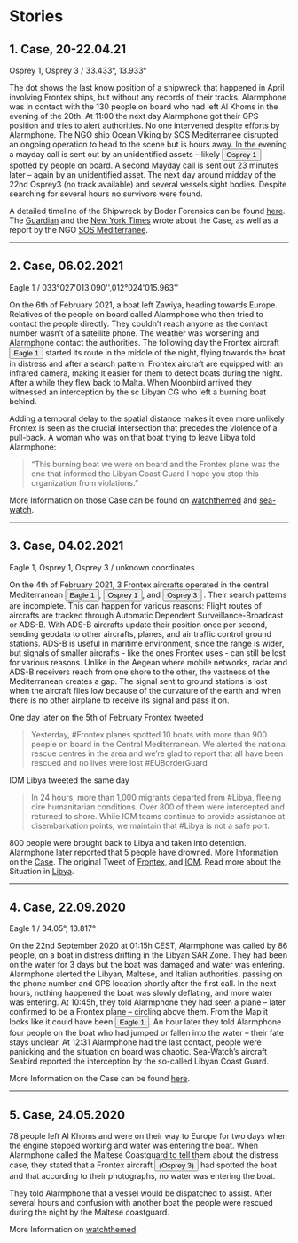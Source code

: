 # Stories

## 1. Case, 20-22.04.21

Osprey 1, Osprey 3 / 33.433°, 13.933°

The dot shows the last know position of a shipwreck that happened in April involving Frontex ships, but without any records of their tracks. Alarmphone was in contact with the 130 people on board who had left Al Khoms in the evening of the 20th. At 11:00 the next day Alarmphone got their GPS position and tries to alert authorities. No one intervened despite efforts by Alarmphone. The NGO ship Ocean Viking by SOS Mediterranee disrupted an ongoing operation to head to the scene but is hours away. In the evening a mayday call is sent out by an unidentified assets – likely
<button class="data-link" data="407637 + 2021-04-02 13:15">Osprey 1</button>
spotted by people on board. A second Mayday call is sent out 23 minutes later – again by an unidentified asset. The next day around midday of the 22nd Osprey3 (no track available) and several vessels sight bodies. Despite searching for several hours no survivors were found.

A detailed timeline of the Shipwreck by Boder Forensics can be found [here](https://alarmphone.org/wp-content/uploads/2021/07/20210716_AP182_BF-COE.pdf).
The [Guardian](https://www.theguardian.com/world/2021/apr/23/more-than-100-asylum-seekers-feared-dead-after-shipwreck-off-libya) and the [New York Times](https://www.nytimes.com/2021/04/23/world/europe/migrants-dead-mediterranean-libya.html) wrote about the Case, as well as a report by the NGO [SOS Mediterranee](https://sosmediterranee.com/left-in-the-dark-an-account-of-the-shipwreck-of-april-22nd-from-the-ocean-viking/).

---

## 2. Case, 06.02.2021

Eagle 1 / 033°027'013.090'',012°024'015.963''

On the 6th of February 2021, a boat left Zawiya, heading towards Europe. Relatives of the people on board called Alarmphone who then tried to contact the people directly. They couldn’t reach anyone as the contact number wasn’t of a satellite phone. The weather was worsening and Alarmphone contact the authorities. The following day the Frontex aircraft
<button class="data-link" data="43ed4b + 2021-02-06 04:29">Eagle 1</button>
started its route in the middle of the night, flying towards the boat in distress and after a search pattern. Frontex aircraft are equipped with an infrared camera, making it easier for them to detect boats during the night. After a while they flew back to Malta. When Moonbird arrived they witnessed an interception by the sc Libyan CG who left a burning boat behind.

Adding a temporal delay to the spatial distance makes it even more unlikely Frontex is seen as the crucial intersection that precedes the violence of a pull-back. A woman who was on that boat trying to leave Libya told Alarmphone:

> “This burning boat we were on board and the Frontex plane was the one that informed the Libyan Coast Guard I hope you stop this organization from violations.”

More Information on those Case can be found on [watchthemed](https://watchthemed.net/index.php/reports/view/1842) and [sea-watch](https://sea-watch.org/wp-content/uploads/2021/05/Frontex-Factsheet_Airborne_Sea-Watch_May-2021.pdf).

---

## 3. Case, 04.02.2021

Eagle 1, Osprey 1, Osprey 3 / unknown coordinates

On the 4th of February 2021, 3 Frontex aircrafts operated in the central Mediterranean
<button class="data-link" data="43ed4b + 2021-02-04 04:29">Eagle 1</button>,
<button class="data-link" data="40785b + 2021-02-04 04:29">Osprey 1</button>, and
<button class="data-link" data="406658 + 2021-02-04 04:29">Osprey 3</button> .
Their search patterns are incomplete. This can happen for various reasons: Flight routes of aircrafts are tracked through Automatic Dependent Surveillance-Broadcast or ADS-B. With ADS-B aircrafts update their position once per second, sending geodata to other aircrafts, planes, and air traffic control ground stations. ADS-B is useful in maritime environment, since the range is wider, but signals of smaller aircrafts - like the ones Frontex uses - can still be lost for various reasons. Unlike in the Aegean where mobile networks, radar and ADS-B receivers reach from one shore to the other, the vastness of the Mediterranean creates a gap. The signal sent to ground stations is lost when the aircraft flies low because of the curvature of the earth and when there is no other airplane to receive its signal and pass it on.

One day later on the 5th of February Frontex tweeted

> Yesterday, #Frontex planes spotted 10 boats with more than 900 people on board in the Central Mediterranean. We alerted the national rescue centres in the area and we’re glad to report that all have been rescued and no lives were lost #EUBorderGuard

IOM Libya tweeted the same day

> In 24 hours, more than 1,000 migrants departed from #Libya, fleeing dire humanitarian conditions. Over 800 of them were intercepted and returned to shore. While IOM teams continue to provide assistance at disembarkation points, we maintain that #Libya is not a safe port.

800 people were brought back to Libya and taken into detention. Alarmphone later reported that 5 people have drowned.
More Information on the [Case](https://www.infomigrants.net/en/post/30091/one-of-the-busiest-days-in-a-long-time-as-hundreds-flee-libya). The original Tweet of [Frontex](https://twitter.com/frontex/status/1357757497092812800?lang=en), and [IOM](https://mobile.twitter.com/iom_libya/status/1357596805219962881?lang=eu). Read more about the Situation in [Libya](https://www.amnesty.eu/wp-content/uploads/2020/09/Libya-report-Between-life-and-death.pdf).

---

## 4. Case, 22.09.2020

Eagle 1 / 34.05°, 13.817°

On the 22nd September 2020 at 01:15h CEST, Alarmphone was called by 86 people, on a boat in distress drifting in the Libyan SAR Zone. They had been on the water for 3 days but the boat was damaged and water was entering. Alarmphone alerted the Libyan, Maltese, and Italian authorities, passing on the phone number and GPS location shortly after the first call. In the next hours, nothing happened the boat was slowly deflating, and more water was entering. At 10:45h, they told Alarmphone they had seen a plane – later confirmed to be a Frontex plane – circling above them.
From the Map it looks like it could have been
<button class="data-link" data="43ed4b + 2020-09-22 02:11">Eagle 1</button>. An hour later they told Alarmphone four people on the boat who had jumped or fallen into the water – their fate stays unclear. At 12:31 Alarmphone had the last contact, people were panicking and the situation on board was chaotic. Sea-Watch’s aircraft Seabird reported the interception by the so-called Libyan Coast Guard.

More Information on the Case can be found [here](https://watchthemed.net/reports/view/1669).

---

## 5. Case, 24.05.2020

78 people left Al Khoms and were on their way to Europe for two days when the engine stopped working and water was entering the boat. When Alarmphone called the Maltese Coastguard to tell them about the distress case, they stated that a Frontex aircraft
<button class="data-link" data="40785b + 2020-05-24 04:27">(Osprey 3)</button> had spotted the boat and that according to their photographs, no water was entering the boat.

They told Alarmphone that a vessel would be dispatched to assist. After several hours and confusion with another boat the people were rescued during the night by the Maltese coastguard.

More Information on [watchthemed](https://watchthemed/reports/view/1548).
